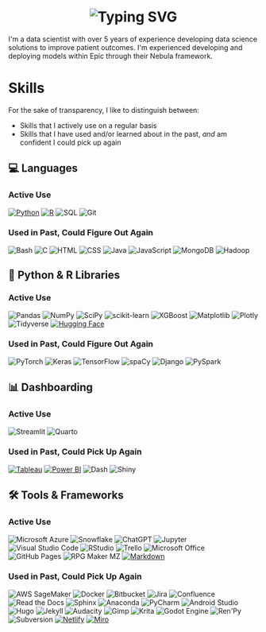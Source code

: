 <div align="center">
    <h1>
        <img src="https://readme-typing-svg.herokuapp.com?font=Jetbrains+mono&size=40&duration=3000&color=33FF33&center=true&vCenter=true&width=435&lines=Hi!;+I'm+Amanda+:);Welcome!;" alt="Typing SVG"/>
    </h1>
</div>

I'm a data scientist with over 5 years of experience developing data science solutions to improve patient outcomes. I'm experienced developing and deploying models within Epic through their Nebula framework.

# Skills

For the sake of transparency, I like to distinguish between:

* Skills that I actively use on a regular basis
* Skills that I have used and/or learned about in the past, *and* am confident I could pick up again 

## 💻 Languages

### Active Use

[![Python](https://img.shields.io/badge/Python-3776AB?logo=python&logoColor=fff)](#) [![R](https://img.shields.io/badge/R-%23276DC3.svg?logo=r&logoColor=white)](#) ![SQL](https://img.shields.io/badge/SQL-003857.svg?style=flat&logoColor=white) ![Git](https://img.shields.io/badge/Git-F05032?logo=git&logoColor=fff) 

### Used in Past, Could Figure Out Again

![Bash](https://img.shields.io/badge/Bash-4EAA25?logo=gnubash&logoColor=fff) ![C](https://img.shields.io/badge/C-00599C?logo=c&logoColor=white) ![HTML](https://img.shields.io/badge/HTML-%23E34F26.svg?logo=html5&logoColor=white) ![CSS](https://img.shields.io/badge/CSS-1572B6?logo=css3&logoColor=fff) ![Java](https://img.shields.io/badge/Java-%23ED8B00.svg?logo=openjdk&logoColor=white) ![JavaScript](https://img.shields.io/badge/JavaScript-F7DF1E?logo=javascript&logoColor=000) ![MongoDB](https://img.shields.io/badge/MongoDB-%234ea94b.svg?logo=mongodb&logoColor=white) ![Hadoop](https://img.shields.io/badge/Hadoop-66CCFF.svg?logo=apachehadoop&logoColor=white)

## 🐍 Python & R Libraries

### Active Use

![Pandas](https://img.shields.io/badge/-Pandas-%23150458.svg?style=flat&logo=pandas&logoColor=white) ![NumPy](https://img.shields.io/badge/-NumPy-%23013243.svg?style=flat&logo=numpy&logoColor=white) ![SciPy](https://img.shields.io/badge/-SciPy-%230C55A5.svg?style=flat&logo=scipy) ![scikit-learn](https://img.shields.io/badge/-scikit--learn-%23F7931E.svg?style=flat&logo=scikit-learn&logoColor=white) ![XGBoost](https://img.shields.io/badge/-XGBoost-05122A?style=flat&logo=xgboost) ![Matplotlib](https://custom-icon-badges.demolab.com/badge/Matplotlib-71D291?logo=matplotlib&logoColor=fff) ![Plotly](https://img.shields.io/badge/-Plotly-%233F4F75.svg?style=flat&logo=plotly&logoColor=white) ![Tidyverse](https://img.shields.io/badge/Tidyverse-1A1620?style=flat&logo=tidyverse&logoColor=white) [![Hugging Face](https://img.shields.io/badge/Hugging%20Face-FFD21E?logo=huggingface&logoColor=000)](#)

### Used in Past, Could Figure Out Again

![PyTorch](https://img.shields.io/badge/PyTorch-EE4C2C?style=flat&logo=pytorch&logoColor=white) ![Keras](https://img.shields.io/badge/Keras-D00000?style=flat&logo=keras&logoColor=white) ![TensorFlow](https://img.shields.io/badge/TensorFlow-FF6F00?style=flat&logo=tensorflow&logoColor=white) ![spaCy](https://img.shields.io/badge/spaCy-09A3D5?style=flat&logo=spacy&logoColor=white) ![Django](https://img.shields.io/badge/Django-092E20?style=flat&logo=django&logoColor=white) ![PySpark](https://img.shields.io/badge/PySpark-E25A1C?style=flat&logo=apachespark&logoColor=white)

## 📊 Dashboarding

### Active Use

![Streamlit](https://img.shields.io/badge/Streamlit-%23FE4B4B.svg?style=flat&logo=streamlit&logoColor=white) ![Quarto](https://img.shields.io/badge/Quarto-39729E?logo=Quarto&logoColor=fff)

### Used in Past, Could Pick Up Again

 [![Tableau](https://custom-icon-badges.demolab.com/badge/Tableau-0176D3?logo=tableau&logoColor=fff)](#) [![Power BI](https://custom-icon-badges.demolab.com/badge/Power%20BI-F1C912?logo=power-bi&logoColor=fff)](#) ![Dash](https://img.shields.io/badge/Dash-3E4348) ![Shiny](https://img.shields.io/badge/Shiny-39729E?logoColor=fff)

## 🛠️ Tools & Frameworks

### Active Use

![Microsoft Azure](https://custom-icon-badges.demolab.com/badge/Microsoft%20Azure-0089D6?logo=msazure&logoColor=white) ![Snowflake](https://img.shields.io/badge/Snowflake-%2329B5E8.svg?style=flat&logo=snowflake&logoColor=white) ![ChatGPT](https://img.shields.io/badge/ChatGPT-74aa9c?logo=openai&logoColor=white) ![Jupyter](https://img.shields.io/badge/Jupyter-F37626?logo=Jupyter&logoColor=fff) ![Visual Studio Code](https://custom-icon-badges.demolab.com/badge/Visual%20Studio%20Code-0078d7.svg?logo=vsc&logoColor=white) ![RStudio](https://img.shields.io/badge/RStudio-75AADB?style=flat&logo=rstudioide&logoColor=fff) ![Trello](https://img.shields.io/badge/Trello-0052CC?logo=trello&logoColor=fff) ![Microsoft Office](https://img.shields.io/badge/Microsoft_Office-D83B01?style=flat&logo=microsoft-office&logoColor=white) ![GitHub Pages](https://img.shields.io/badge/GitHub%20Pages-121013?logo=github&logoColor=white) ![RPG Maker MZ](https://img.shields.io/badge/RPG_Maker_MZ-3E4348) [![Markdown](https://img.shields.io/badge/Markdown-%23000000.svg?logo=markdown&logoColor=white)](#)

### Used in Past, Could Pick Up Again

![AWS SageMaker](https://img.shields.io/badge/AWS-%23FF9900.svg?logo=amazon-web-services&logoColor=white) ![Docker](https://img.shields.io/badge/Docker-2496ED?style=flat&logo=docker&logoColor=fff) ![Bitbucket](https://img.shields.io/badge/Bitbucket-0052CC?logo=bitbucket&logoColor=fff) ![Jira](https://img.shields.io/badge/Jira-%230A0FFF.svg?style=flat&logo=jira&logoColor=white) ![Confluence](https://img.shields.io/badge/Confluence-172B4D?logo=confluence&logoColor=fff) ![Read the Docs](https://img.shields.io/badge/Read%20the%20Docs-8CA1AF?logo=readthedocs&logoColor=fff) ![Sphinx](https://img.shields.io/badge/Sphinx-000?logo=sphinx&logoColor=fff) ![Anaconda](https://img.shields.io/badge/Anaconda-44A833?logo=anaconda&logoColor=fff) ![PyCharm](https://img.shields.io/badge/PyCharm-000?logo=pycharm&logoColor=fff) ![Android Studio](https://img.shields.io/badge/Android_Studio-3DDC84?logo=android+studio&logoColor=fff) ![Hugo](https://img.shields.io/badge/Hugo-FF4088?logo=hugo&logoColor=fff) ![Jekyll](https://img.shields.io/badge/Jekyll-C00?logo=jekyll&logoColor=fff) ![Audacity](https://img.shields.io/badge/Audacity-0000CC?logo=audacity&logoColor=white) ![Gimp](https://img.shields.io/badge/Gimp-5C5543?logo=gimp&logoColor=white) ![Krita](https://img.shields.io/badge/Krita-203759?logo=krita&logoColor=EEF37B) ![Godot Engine](https://img.shields.io/badge/Godot-%23FFFFFF.svg?logo=godot-engine) ![Ren'Py](https://img.shields.io/badge/Ren'Py-FF7F7F?logo=Renpy&logoColor=fff) ![Subversion](https://img.shields.io/badge/Subversion-809CC9?logo=subversion&logoColor=fff) [![Netlify](https://img.shields.io/badge/Netlify-%23000000.svg?logo=netlify&logoColor=#00C7B7)](#) [![Miro](https://img.shields.io/badge/Miro-050038?logo=miro&logoColor=fff)](#)
